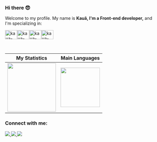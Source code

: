 ### Hi there 😎

Welcome to my profile. 
My name is <strong> Kauã, I'm a Front-end developer,</strong> and I'm specializing in:

 <img align="center" alt="kaua-Html5" height="30" width="40" src="https://cdn.jsdelivr.net/gh/devicons/devicon/icons/html5/html5-original.svg"><img align="center" alt="kaua-Css3" height="30" width="40" src="https://cdn.jsdelivr.net/gh/devicons/devicon/icons/css3/css3-original.svg"><img align="center" alt="kaua-Js" height="30" width="40" src="https://cdn.jsdelivr.net/gh/devicons/devicon/icons/javascript/javascript-original.svg"><img align="center" alt="kaua-Js" height="30" width="40" src="https://cdn.jsdelivr.net/gh/devicons/devicon/icons/react/react-original.svg">
  
<br>

|My Statistics|Main Languages |
|------------------|-------------|
|<img height="160em" src="https://github-readme-stats.vercel.app/api?username=kauamath&show_icons=true&theme=tokyonight&include_all_commits=true&count_private=true"/>| <img height="130em" src="https://github-readme-stats.vercel.app/api/top-langs/?username=kauamath&layout=compact&langs_count=7&theme=onedark"/>

### Connect with me:
<p>
<a href="https://www.linkedin.com/in/kauã-medeiros-dev/"> 
	<img src="https://img.shields.io/badge/LinkedIn-0077B5?style=for-the-badge&logo=linkedin&logoColor=white" />
<a href="mailto:contato.kauamedeiros@gmail.com"> 
	<img src="https://img.shields.io/badge/Gmail-D14836?style=for-the-badge&logo=gmail&logoColor=white" />
 <a/>
 <a href="https://www.instagram.com/k.matheus/"> 
	<img src="https://img.shields.io/badge/Instagram-E4405F?style=for-the-badge&logo=instagram&logoColor=white" />
 <a/><br><br>
